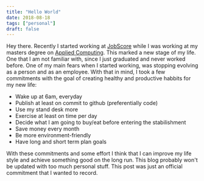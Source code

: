 ```yaml
---
title: "Hello World"
date: 2018-08-18
tags: ["personal"]
draft: false
---
```



Hey there. Recently I started working at [JobScore](https://www.jobscore.com/)
while I was working at my masters degree on
[Applied Computing](https://www.udesc.br/cct/ppgca).
This marked a new stage of my life. One that I am not familiar with, since I
just graduated and never worked before. One of my main fears when I started
working, was stopping evolving as a person and as an employee. With that in
mind, I took a few commitments with the goal of creating healthy and productive
habbits for my new life:

- Wake up at 6am, everyday
- Publish at least on commit to github (preferentially code)
- Use my stand desk more
- Exercise at least on time per day
- Decide what I am going to buy/eat before entering the stabilishment
- Save money every month
- Be more environment-friendly
- Have long and short term plan goals

With these commitments and some effort I think that I can improve my life style
and achieve something good on the long run. This blog probably won't be updated
with too much personal stuff. This post was just an official commitment that I
wanted to record.
